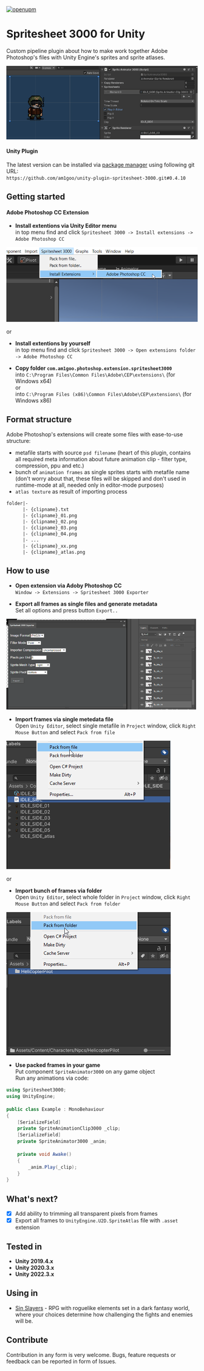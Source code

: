 [![openupm](https://img.shields.io/npm/v/com.am1goo.spritesheet3000?label=openupm&registry_uri=https://package.openupm.com)](https://openupm.com/packages/com.am1goo.spritesheet3000/)

# Spritesheet 3000 for Unity
Custom pipeline plugin about how to make work together Adobe Photoshop's files with Unity Engine's sprites and sprite atlases.
<p align="left">
  <img src="Readme/header-image.gif" alt="header-image"/>
</p>

#### Unity Plugin
The latest version can be installed via [package manager](https://docs.unity3d.com/Manual/upm-ui-giturl.html) using following git URL: \
`https://github.com/am1goo/unity-plugin-spritesheet-3000.git#0.4.10`

## Getting started
#### Adobe Photoshop CC Extension
- **Install extentions via Unity Editor menu**\
in top menu find and click `Spritesheet 3000 -> Install extensions -> Adobe Photoshop CC`
<p align="left">
  <img src="Readme/install-photoshop-extension.png" alt="install-photoshop-extension"/>
</p>

or 

- **Install extentions by yourself**\
in top menu find and click `Spritesheet 3000 -> Open extensions folder -> Adobe Photoshop CC`

- **Copy folder `com.am1goo.photoshop.extension.spritesheet3000`**\
into `C:\Program Files\Common Files\Adobe\CEP\extensions\` (for Windows x64)\
or\
into `C:\Program Files (x86)\Common Files\Adobe\CEP\extensions\` (for Windows x86)

## Format structure
Adobe Photoshop's extensions will create some files with ease-to-use structure:
- metafile starts with source `psd filename` (heart of this plugin, contains all required meta information about future animation clip - filter type, compression, ppu and etc.)
- bunch of `animation frames` as single sprites starts with metafile name (don't worry about that, these files will be skipped and don't used in runtime-mode at all, needed only in editor-mode purposes)
- `atlas texture` as result of importing process

```
folder|-
      |- {clipname}.txt
      |- {clipname}_01.png
      |- {clipname}_02.png
      |- {clipname}_03.png
      |- {clipname}_04.png
      |- ...
      |- {clipname}_xx.png
      |- {clipname}_atlas.png
```

## How to use
- **Open extension via Adoby Photoshop CC**\
`Window -> Extensions -> Spritesheet 3000 Exporter`

- **Export all frames as single files and generate metadata**\
Set all options and press button `Export..`
<p align="left">
  <img src="Readme/export-photoshop-frames-and-metadata.png" alt="export-photoshop-frames-and-metadata" width=500 height=auto/>
</p>

- **Import frames via single metedata file**\
Open `Unity Editor`, select single metafile in `Project` window, click `Right Mouse Button` and select `Pack from file`
<p align="left">
  <img src="Readme/import-unity-metadata-single-file.png" alt="import-unity-metadata-single-file"/>
</p>

or

- **Import bunch of frames via folder**\
Open `Unity Editor`, select whole folder in `Project` window, click `Right Mouse Button` and select `Pack from folder`
<p align="left">
  <img src="Readme/import-unity-metadata-whole-folder.png" alt="import-unity-metadata-whole-folder" />
</p>

- **Use packed frames in your game**\
Put component `SpriteAnimator3000` on any game object\
Run any animations via code:
```csharp
using Spritesheet3000;
using UnityEngine;

public class Example : MonoBehaviour
{
    [SerializeField]
    private SpriteAnimationClip3000 _clip;
    [SerializeField]
    private SpriteAnimator3000 _anim;

    private void Awake()
    {
        _anim.Play(_clip);
    }
}
```

## What's next?
- [x] Add ability to trimming all transparent pixels from frames
- [x] Export all frames to `UnityEngine.U2D.SpriteAtlas` file with `.asset` extension

## Tested in
- **Unity 2019.4.x**
- **Unity 2020.3.x**
- **Unity 2022.3.x**

## Using in
- [Sin Slayers](https://sinslayers.com) - RPG with roguelike elements set in a dark fantasy world, where your choices determine how challenging the fights and enemies will be.

## Contribute
Contribution in any form is very welcome. Bugs, feature requests or feedback can be reported in form of Issues.

